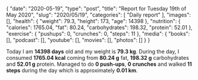 {
    "date": "2020-05-19",
    "type": "post",
    "title": "Report for Tuesday 19th of May 2020",
    "slug": "2020\/05\/19",
    "categories": [
        "Daily report"
    ],
    "images": [],
    "health": {
        "weight": 79.3,
        "height": 173,
        "age": 14398
    },
    "nutrition": {
        "calories": 1765.04,
        "fat": 80.24,
        "carbohydrates": 198.32,
        "protein": 52.01
    },
    "exercise": {
        "pushups": 0,
        "crunches": 0,
        "steps": 11
    },
    "media": {
        "books": [],
        "podcast": [],
        "youtube": [],
        "movies": [],
        "photos": []
    }
}

Today I am <strong>14398 days</strong> old and my weight is <strong>79.3 kg</strong>. During the day, I consumed <strong>1765.04 kcal</strong> coming from <strong>80.24 g</strong> fat, <strong>198.32 g</strong> carbohydrates and <strong>52.01 g</strong> protein. Managed to do <strong>0 push-ups</strong>, <strong>0 crunches</strong> and walked <strong>11 steps</strong> during the day which is approximately <strong>0.01 km</strong>.